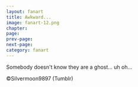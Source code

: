 ```yaml
---
layout: fanart
title: Awkward...
image: fanart-12.png
chapter: 
page: 
prev-page:
next-page: 
category: fanart
---
```

Somebody doesn't know they are a ghost... uh oh...

©Silvermoon9897 (Tumblr)